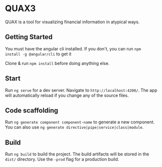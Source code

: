 # QUAX3

QUAX is a tool for visualizing financial information in atypical ways.
## Getting Started

You must have the angular cli installed. If you don't, you can run `npm install -g @angular/cli` to get it

Clone & run `npm install` before doing anything else.

## Start

Run `ng serve` for a dev server. Navigate to `http://localhost:4200/`. The app will automatically reload if you change any of the source files.

## Code scaffolding

Run `ng generate component component-name` to generate a new component. You can also use `ng generate directive|pipe|service|class|module`.

## Build

Run `ng build` to build the project. The build artifacts will be stored in the `dist/` directory. Use the `-prod` flag for a production build.